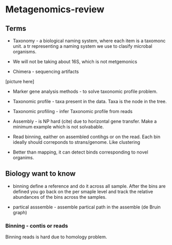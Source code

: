 # Metagenomics-review

## Terms 

- Taxonomy - a biological naming system, where each item is a taxomonc unit.  a tr representing a naming system we use to clasify microbal organisms. 

- We will not be taking about 16S, which is not metgemonics 

- Chimera - sequencing artifacts 

[picture here]


- Marker gene analysis methods - to solve taxonomic profile problem. 
- Taxonomic profile - taxa present in the data. Taxa is the node in the tree. 
- Taxonomic profiling - infer Taxonomic profile from reads
- Assembly - is NP hard (cite) due to horizontal gene transfer. Make a minimum example which is not solvabable. 
- Read binning, eaither on assembled contihgs or on the read. Each  bin ideally should correponds to strans/genome. Like clustering 

- Better than mapping, it can detect binds corresponding to novel organims.  

## Biology want to know
- binning define a reference and do it across all sample. After the bins are defined you go back on the per smaple level and track the relative abundances of the bins across the samples. 

- partical asssemble - assemble partical path in the assemble (de Bruin graph)


### Binning - contis or reads
Binning reads is hard due to homology problem. 

